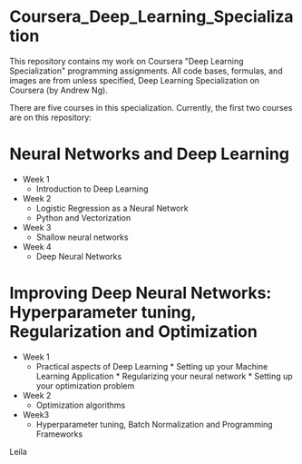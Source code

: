 # Coursera_Deep_Learning_Specialization

This repository contains my work on Coursera "Deep Learning Specialization" programming assignments. All code bases, formulas, and images are from unless specified, Deep Learning Specialization on Coursera (by Andrew Ng).

There are five courses in this specialization. Currently, the first two  courses are on this repository:

# Neural Networks and Deep Learning
- Week 1
  * Introduction to Deep Learning
- Week 2
  * Logistic Regression as a Neural Network
  * Python and Vectorization
- Week 3
  * Shallow neural networks
- Week 4
  * Deep Neural Networks
# Improving Deep Neural Networks: Hyperparameter tuning, Regularization and Optimization
* Week 1
  * Practical aspects of Deep Learning
        * Setting up your Machine Learning Application
        * Regularizing your neural network
        * Setting up your optimization problem
* Week 2
  * Optimization algorithms
* Week3
  * Hyperparameter tuning, Batch Normalization and Programming Frameworks

Leila

